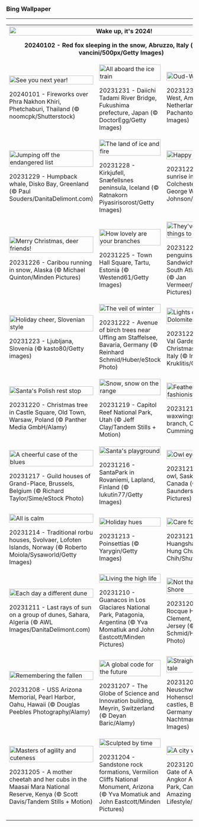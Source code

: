 <h3>
 Bing Wallpaper
</h3>
<hr/>
<table>
<tr>
<th colspan="3">
<img alt="Wake up, it's 2024!" src="https://www.bing.com/th?id=OHR.SleepingFox_EN-US7231760677_UHD.jpg&amp;rf=LaDigue_UHD.jpg&amp;pid=hp&amp;w=3840&amp;h=2160&amp;rs=1&amp;c=4" width="100%"/><p>20240102 - Red fox sleeping in the snow, Abruzzo, Italy (© marco vancini/500px/Getty Images)</p></th>
</tr>
<tr>
<td><img alt="See you next year!" src="https://www.bing.com/th?id=OHR.ThailandNewYears_EN-US7115555089_UHD.jpg&amp;rf=LaDigue_UHD.jpg&amp;pid=hp&amp;w=3840&amp;h=2160&amp;rs=1&amp;c=4" width="100%"/><p>20240101 - Fireworks over Phra Nakhon Khiri, Phetchaburi, Thailand (© noomcpk/Shutterstock)</p></td>
<td><img alt="All aboard the ice train" src="https://www.bing.com/th?id=OHR.TadamiWinter_EN-US6973402256_UHD.jpg&amp;rf=LaDigue_UHD.jpg&amp;pid=hp&amp;w=3840&amp;h=2160&amp;rs=1&amp;c=4" width="100%"/><p>20231231 - Daiichi Tadami River Bridge, Fukushima prefecture, Japan (© DoctorEgg/Getty Images)</p></td>
<td><img alt="Oud-West side story" src="https://www.bing.com/th?id=OHR.BlueAmsterdam_EN-US6868017848_UHD.jpg&amp;rf=LaDigue_UHD.jpg&amp;pid=hp&amp;w=3840&amp;h=2160&amp;rs=1&amp;c=4" width="100%"/><p>20231230 - Oud-West, Amsterdam, Netherlands (© George Pachantouris/Getty Images)</p></td>
</tr>
<tr>
<td><img alt="Jumping off the endangered list" src="https://www.bing.com/th?id=OHR.GreenlandHumpback_EN-US0330682837_UHD.jpg&amp;rf=LaDigue_UHD.jpg&amp;pid=hp&amp;w=3840&amp;h=2160&amp;rs=1&amp;c=4" width="100%"/><p>20231229 - Humpback whale, Disko Bay, Greenland (© Paul Souders/DanitaDelimont.com)</p></td>
<td><img alt="The land of ice and fire" src="https://www.bing.com/th?id=OHR.KirkjufellAurora_EN-US0249270913_UHD.jpg&amp;rf=LaDigue_UHD.jpg&amp;pid=hp&amp;w=3840&amp;h=2160&amp;rs=1&amp;c=4" width="100%"/><p>20231228 - Kirkjufell, Snæfellsnes peninsula, Iceland (© Ratnakorn Piyasirisorost/Getty Images)</p></td>
<td><img alt="Happy Boxing Day!" src="https://www.bing.com/th?id=OHR.BoxingDaySunrise_EN-US9951041123_UHD.jpg&amp;rf=LaDigue_UHD.jpg&amp;pid=hp&amp;w=3840&amp;h=2160&amp;rs=1&amp;c=4" width="100%"/><p>20231227 - Winter sunrise in Dedham, Colchester, England (© George W Johnson/Getty Images)</p></td>
</tr>
<tr>
<td><img alt="Merry Christmas, deer friends!" src="https://www.bing.com/th?id=OHR.CaribouChristmas_EN-US9744655068_UHD.jpg&amp;rf=LaDigue_UHD.jpg&amp;pid=hp&amp;w=3840&amp;h=2160&amp;rs=1&amp;c=4" width="100%"/><p>20231226 - Caribou running in snow, Alaska (© Michael Quinton/Minden Pictures)</p></td>
<td><img alt="How lovely are your branches" src="https://www.bing.com/th?id=OHR.EstoniaXmasEve_EN-US9431079565_UHD.jpg&amp;rf=LaDigue_UHD.jpg&amp;pid=hp&amp;w=3840&amp;h=2160&amp;rs=1&amp;c=4" width="100%"/><p>20231225 - Town Hall Square, Tartu, Estonia (© Westend61/Getty Images)</p></td>
<td><img alt="They've got some things to say" src="https://www.bing.com/th?id=OHR.FestivusPenguins_EN-US9322662873_UHD.jpg&amp;rf=LaDigue_UHD.jpg&amp;pid=hp&amp;w=3840&amp;h=2160&amp;rs=1&amp;c=4" width="100%"/><p>20231224 - Chinstrap penguins, South Sandwich Islands, South Atlantic Ocean (© Jan Vermeer/Minden Pictures)</p></td>
</tr>
<tr>
<td><img alt="Holiday cheer, Slovenian style" src="https://www.bing.com/th?id=OHR.LjubljanaLights_EN-US9215683814_UHD.jpg&amp;rf=LaDigue_UHD.jpg&amp;pid=hp&amp;w=3840&amp;h=2160&amp;rs=1&amp;c=4" width="100%"/><p>20231223 - Ljubljana, Slovenia (© kasto80/Getty images)</p></td>
<td><img alt="The veil of winter" src="https://www.bing.com/th?id=OHR.BavarianSolstice_EN-US9111666986_UHD.jpg&amp;rf=LaDigue_UHD.jpg&amp;pid=hp&amp;w=3840&amp;h=2160&amp;rs=1&amp;c=4" width="100%"/><p>20231222 - Avenue of birch trees near Uffing am Staffelsee, Bavaria, Germany (© Reinhard Schmid/Huber/eStock Photo)</p></td>
<td><img alt="Lights of the Dolomites" src="https://www.bing.com/th?id=OHR.ValGardenaItaly_EN-US8887980856_UHD.jpg&amp;rf=LaDigue_UHD.jpg&amp;pid=hp&amp;w=3840&amp;h=2160&amp;rs=1&amp;c=4" width="100%"/><p>20231221 - Village in Val Gardena at Christmas, Dolomites, Italy (© Ingus Kruklitis/Getty Images)</p></td>
</tr>
<tr><td><img alt="Santa's Polish rest stop" src="https://www.bing.com/th?id=OHR.WarsawChristmas_EN-US8819312496_UHD.jpg&amp;rf=LaDigue_UHD.jpg&amp;pid=hp&amp;w=3840&amp;h=2160&amp;rs=1&amp;c=4" width="100%"/><p>20231220 - Christmas tree in Castle Square, Old Town, Warsaw, Poland (© Panther Media GmbH/Alamy)</p></td><td><img alt="Snow, snow on the range" src="https://www.bing.com/th?id=OHR.CapitolReefSnow_EN-US8594085615_UHD.jpg&amp;rf=LaDigue_UHD.jpg&amp;pid=hp&amp;w=3840&amp;h=2160&amp;rs=1&amp;c=4" width="100%"/><p>20231219 - Capitol Reef National Park, Utah (© Jeff Clay/Tandem Stills + Motion)</p></td><td><img alt="Feathered fashionistas" src="https://www.bing.com/th?id=OHR.WinterWaxwings_EN-US8520915413_UHD.jpg&amp;rf=LaDigue_UHD.jpg&amp;pid=hp&amp;w=3840&amp;h=2160&amp;rs=1&amp;c=4" width="100%"/><p>20231218 - Bohemian waxwings perched on a branch, Canada (© Jim Cumming/Shutterstock)</p></td></tr><tr><td><img alt="A cheerful case of the blues" src="https://www.bing.com/th?id=OHR.GrandPlaceXmas_EN-US8451269457_UHD.jpg&amp;rf=LaDigue_UHD.jpg&amp;pid=hp&amp;w=3840&amp;h=2160&amp;rs=1&amp;c=4" width="100%"/><p>20231217 - Guild houses of Grand-Place, Brussels, Belgium (© Richard Taylor/Sime/eStock Photo)</p></td><td><img alt="Santa's playground" src="https://www.bing.com/th?id=OHR.SantaPark_EN-US8274997583_UHD.jpg&amp;rf=LaDigue_UHD.jpg&amp;pid=hp&amp;w=3840&amp;h=2160&amp;rs=1&amp;c=4" width="100%"/><p>20231216 - SantaPark in Rovaniemi, Lapland, Finland (© lukutin77/Getty Images)</p></td><td><img alt="Owl eyes on you" src="https://www.bing.com/th?id=OHR.BorealOwl_EN-US1112219806_UHD.jpg&amp;rf=LaDigue_UHD.jpg&amp;pid=hp&amp;w=3840&amp;h=2160&amp;rs=1&amp;c=4" width="100%"/><p>20231215 - Boreal owl, Saskatchewan, Canada (© Nick Saunders/Minden Pictures)</p></td></tr><tr><td><img alt="All is calm" src="https://www.bing.com/th?id=OHR.LofotenRorbu_EN-US1036629496_UHD.jpg&amp;rf=LaDigue_UHD.jpg&amp;pid=hp&amp;w=3840&amp;h=2160&amp;rs=1&amp;c=4" width="100%"/><p>20231214 - Traditional rorbu houses, Svolvaer, Lofoten Islands, Norway (© Roberto Moiola/Sysaworld/Getty Images)</p></td><td><img alt="Holiday hues" src="https://www.bing.com/th?id=OHR.Poinsettia_EN-US0450019921_UHD.jpg&amp;rf=LaDigue_UHD.jpg&amp;pid=hp&amp;w=3840&amp;h=2160&amp;rs=1&amp;c=4" width="100%"/><p>20231213 - Poinsettias (© Yarygin/Getty Images)</p></td><td><img alt="Care for a peak?" src="https://www.bing.com/th?id=OHR.MountainDayChina_EN-US0394775210_UHD.jpg&amp;rf=LaDigue_UHD.jpg&amp;pid=hp&amp;w=3840&amp;h=2160&amp;rs=1&amp;c=4" width="100%"/><p>20231212 - Winter at Huangshan, China (© Hung Chung Chih/Shutterstock)</p></td></tr><tr><td><img alt="Each day a different dune" src="https://www.bing.com/th?id=OHR.SaharaDunes_EN-US0324387398_UHD.jpg&amp;rf=LaDigue_UHD.jpg&amp;pid=hp&amp;w=3840&amp;h=2160&amp;rs=1&amp;c=4" width="100%"/><p>20231211 - Last rays of sun on a group of dunes, Sahara, Algeria (© AWL Images/DanitaDelimont.com)</p></td><td><img alt="Living the high life" src="https://www.bing.com/th?id=OHR.PatagoniaGuanaco_EN-US0251074250_UHD.jpg&amp;rf=LaDigue_UHD.jpg&amp;pid=hp&amp;w=3840&amp;h=2160&amp;rs=1&amp;c=4" width="100%"/><p>20231210 - Guanacos in Los Glaciares National Park, Patagonia, Argentina (© Yva Momatiuk and John Eastcott/Minden Pictures)</p></td><td><img alt="Not that Jersey Shore" src="https://www.bing.com/th?id=OHR.JerseyIsland_EN-US0109101063_UHD.jpg&amp;rf=LaDigue_UHD.jpg&amp;pid=hp&amp;w=3840&amp;h=2160&amp;rs=1&amp;c=4" width="100%"/><p>20231209 - La Rocque Harbour, St. Clement, Island of Jersey (© Reinhard Schmid/Huber/eStock Photo)</p></td></tr><tr><td><img alt="Remembering the fallen" src="https://www.bing.com/th?id=OHR.PearlHarborArizona_EN-US9996821390_UHD.jpg&amp;rf=LaDigue_UHD.jpg&amp;pid=hp&amp;w=3840&amp;h=2160&amp;rs=1&amp;c=4" width="100%"/><p>20231208 - USS Arizona Memorial, Pearl Harbor, Oahu, Hawaii (© Douglas Peebles Photography/Alamy)</p></td><td><img alt="A global code for the future" src="https://www.bing.com/th?id=OHR.CERNCenter_EN-US9854867489_UHD.jpg&amp;rf=LaDigue_UHD.jpg&amp;pid=hp&amp;w=3840&amp;h=2160&amp;rs=1&amp;c=4" width="100%"/><p>20231207 - The Globe of Science and Innovation building, Meyrin, Switzerland (© Deyan Baric/Alamy)</p></td><td><img alt="Straight out of a fairy tale" src="https://www.bing.com/th?id=OHR.AlpsCastles_EN-US9735484506_UHD.jpg&amp;rf=LaDigue_UHD.jpg&amp;pid=hp&amp;w=3840&amp;h=2160&amp;rs=1&amp;c=4" width="100%"/><p>20231206 - Neuschwanstein and Hohenschwangau castles, Bavarian Alps, Germany (© Harald Nachtmann/Getty Images)</p></td></tr><tr><td><img alt="Masters of agility and cuteness" src="https://www.bing.com/th?id=OHR.CheetahDay_EN-US6775219587_UHD.jpg&amp;rf=LaDigue_UHD.jpg&amp;pid=hp&amp;w=3840&amp;h=2160&amp;rs=1&amp;c=4" width="100%"/><p>20231205 - A mother cheetah and her cubs in the Maasai Mara National Reserve, Kenya (© Scott Davis/Tandem Stills + Motion)</p></td><td><img alt="Sculpted by time" src="https://www.bing.com/th?id=OHR.VermilionCliffs_EN-US9543863428_UHD.jpg&amp;rf=LaDigue_UHD.jpg&amp;pid=hp&amp;w=3840&amp;h=2160&amp;rs=1&amp;c=4" width="100%"/><p>20231204 - Sandstone rock formations, Vermilion Cliffs National Monument, Arizona (© Yva Momatiuk and John Eastcott/Minden Pictures)</p></td><td><img alt="A city within a city" src="https://www.bing.com/th?id=OHR.AngkorPark_EN-US8869976296_UHD.jpg&amp;rf=LaDigue_UHD.jpg&amp;pid=hp&amp;w=3840&amp;h=2160&amp;rs=1&amp;c=4" width="100%"/><p>20231203 - North Gate of Angkor Thom, Angkor Archaeological Park, Cambodia (© Amazing Travel Lifestyle/Shutterstock)</p></td></tr></table>
